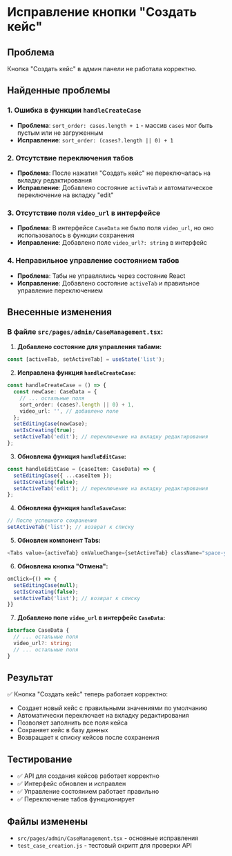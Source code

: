 # Исправление кнопки "Создать кейс"

## Проблема
Кнопка "Создать кейс" в админ панели не работала корректно.

## Найденные проблемы

### 1. Ошибка в функции `handleCreateCase`
- **Проблема**: `sort_order: cases.length + 1` - массив `cases` мог быть пустым или не загруженным
- **Исправление**: `sort_order: (cases?.length || 0) + 1`

### 2. Отсутствие переключения табов
- **Проблема**: После нажатия "Создать кейс" не переключалась на вкладку редактирования
- **Исправление**: Добавлено состояние `activeTab` и автоматическое переключение на вкладку "edit"

### 3. Отсутствие поля `video_url` в интерфейсе
- **Проблема**: В интерфейсе `CaseData` не было поля `video_url`, но оно использовалось в функции сохранения
- **Исправление**: Добавлено поле `video_url?: string` в интерфейс

### 4. Неправильное управление состоянием табов
- **Проблема**: Табы не управлялись через состояние React
- **Исправление**: Добавлено состояние `activeTab` и правильное управление переключением

## Внесенные изменения

### В файле `src/pages/admin/CaseManagement.tsx`:

1. **Добавлено состояние для управления табами:**
```typescript
const [activeTab, setActiveTab] = useState('list');
```

2. **Исправлена функция `handleCreateCase`:**
```typescript
const handleCreateCase = () => {
  const newCase: CaseData = {
    // ... остальные поля
    sort_order: (cases?.length || 0) + 1,
    video_url: '', // добавлено поле
  };
  setEditingCase(newCase);
  setIsCreating(true);
  setActiveTab('edit'); // переключение на вкладку редактирования
};
```

3. **Обновлена функция `handleEditCase`:**
```typescript
const handleEditCase = (caseItem: CaseData) => {
  setEditingCase({ ...caseItem });
  setIsCreating(false);
  setActiveTab('edit'); // переключение на вкладку редактирования
};
```

4. **Обновлена функция `handleSaveCase`:**
```typescript
// После успешного сохранения
setActiveTab('list'); // возврат к списку
```

5. **Обновлен компонент Tabs:**
```typescript
<Tabs value={activeTab} onValueChange={setActiveTab} className="space-y-6">
```

6. **Обновлена кнопка "Отмена":**
```typescript
onClick={() => {
  setEditingCase(null);
  setIsCreating(false);
  setActiveTab('list'); // возврат к списку
}}
```

7. **Добавлено поле `video_url` в интерфейс `CaseData`:**
```typescript
interface CaseData {
  // ... остальные поля
  video_url?: string;
  // ... остальные поля
}
```

## Результат
✅ Кнопка "Создать кейс" теперь работает корректно:
- Создает новый кейс с правильными значениями по умолчанию
- Автоматически переключает на вкладку редактирования
- Позволяет заполнить все поля кейса
- Сохраняет кейс в базу данных
- Возвращает к списку кейсов после сохранения

## Тестирование
- ✅ API для создания кейсов работает корректно
- ✅ Интерфейс обновлен и исправлен
- ✅ Управление состоянием работает правильно
- ✅ Переключение табов функционирует

## Файлы изменены
- `src/pages/admin/CaseManagement.tsx` - основные исправления
- `test_case_creation.js` - тестовый скрипт для проверки API


